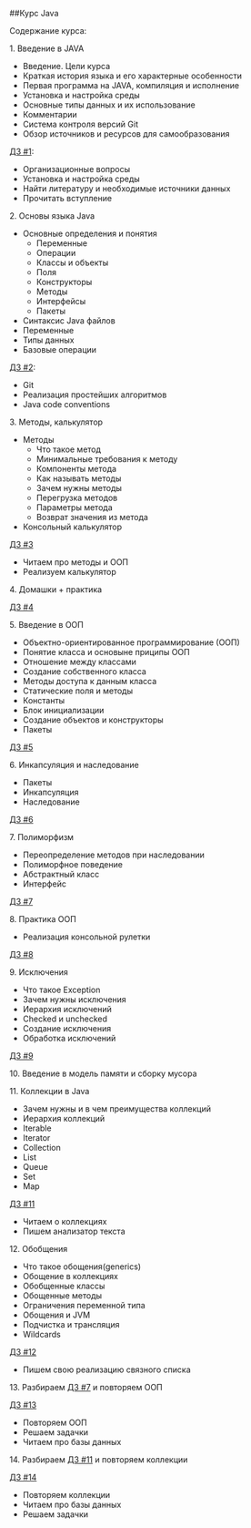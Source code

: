 ##Курс Java

Содержание курса:

1\. Введение в JAVA
 * Введение. Цели курса
 * Краткая история языка и его характерные особенности
 * Первая программа на JAVA, компиляция и исполнение
 * Установка и настройка среды
 * Основные типы данных и их использование
 * Комментарии
 * Система контроля версий Git
 * Обзор источников и ресурсов для самообразования

[ДЗ #1](https://github.com/rxn1d/courses-2-2016/blob/master/module1/module_1_home_work.md):
 * Организационные вопросы
 * Установка и настройка среды
 * Найти литературу и необходимые источники данных
 * Прочитать вступление

2\. Основы языка Java
 * Основные определения и понятия
   * Переменные
   * Операции
   * Классы и объекты
   * Поля
   * Конструкторы
   * Методы
   * Интерфейсы
   * Пакеты
 * Синтаксис Java файлов
 * Переменные
 * Типы данных
 * Базовые операции

[ДЗ #2](https://github.com/rxn1d/courses-2-2016/blob/master/module2/module_2_home_work.md):
 * Git
 * Реализация простейших алгоритмов
 * Java code conventions

3\. Методы, калькулятор
 * Методы
   * Что такое метод
   * Минимальные требования к методу
   * Компоненты метода
   * Как называть методы
   * Зачем нужны методы
   * Перегрузка методов
   * Параметры метода
   * Возврат значения из метода
 * Консольный калькулятор

 [ДЗ #3](https://github.com/rxn1d/courses-2-2016/blob/master/module3/module_3_home_work.md)
 * Читаем про методы и ООП
 * Реализуем калькулятор

4\. Домашки + практика

[ДЗ #4](https://github.com/rxn1d/courses-2-2016/blob/master/module4/module_4_home_work.md)

5\. Введение в ООП
 * Объектно-ориентированное программирование (ООП)
 * Понятие класса и основыне приципы ООП
 * Отношение между классами
 * Создание собственного класса
 * Методы доступа к данным класса
 * Статические поля и методы
 * Константы
 * Блок инициализации
 * Создание объектов и конструкторы
 * Пакеты

[ДЗ #5](https://github.com/rxn1d/courses-2-2016/blob/master/module5/module_5_home_work.md)

6\. Инкапсуляция и наследование
 * Пакеты
 * Инкапсуляция
 * Наследование

[ДЗ #6](https://github.com/rxn1d/courses-2-2016/blob/master/module6/module_6_home_work.md)

7\. Полиморфизм
 * Переопределение методов при наследовании
 * Полиморфное поведение
 * Абстрактный класс
 * Интерфейс

[ДЗ #7](https://github.com/rxn1d/courses-2-2016/blob/master/module7/module_7_home_work.md)

8\. Практика ООП
 * Реализация консольной рулетки

[ДЗ #8](https://github.com/rxn1d/courses-2-2016/blob/master/module8/module_8_home_work.md)

9\. Исключения
 * Что такое Exception
 * Зачем нужны исключения
 * Иерархия исключений
 * Checked и unchecked
 * Создание исключения
 * Обработка исключений

[ДЗ #9](https://github.com/rxn1d/courses-2-2016/blob/master/module9/module_9_home_work.md)

10\. Введение в модель памяти и сборку мусора

11\. Коллекции в Java
 * Зачем нужны и в чем преимущества коллекций
 * Иерархия коллекций
 * Iterable
 * Iterator
 * Collection
 * List
 * Queue
 * Set
 * Map

[ДЗ #11](https://github.com/rxn1d/courses-2-2016/blob/master/module11/module_11_home_work.md)
 * Читаем о коллекциях
 * Пишем анализатор текста

12\. Обобщения
 * Что такое обощения(generics)
 * Обощение в коллекциях
 * Обобщенные классы
 * Обощенные методы
 * Ограничения переменной типа
 * Обощения и JVM
 * Подчистка и трансляция
 * Wildcards

[ДЗ #12](https://github.com/rxn1d/courses-2-2016/blob/master/module12/module_12_home_work.md)
 * Пишем свою реализацию связного списка

13\. Разбираем [ДЗ #7](https://github.com/rxn1d/courses-2-2016/blob/master/module7/module_7_home_work.md)
и повторяем ООП

[ДЗ #13](https://github.com/rxn1d/courses-2-2016/blob/master/module13/module_13_home_work.md)
 * Повторяем ООП
 * Решаем задачки
 * Читаем про базы данных

14\. Разбираем [ДЗ #11](https://github.com/rxn1d/courses-2-2016/blob/master/module11/module_11_home_work.md)
и повторяем коллекции

[ДЗ #14](https://github.com/rxn1d/courses-2-2016/blob/master/module14/module_14_home_work.md)
* Повторяем коллекции
* Читаем про базы данных
* Решаем задачки